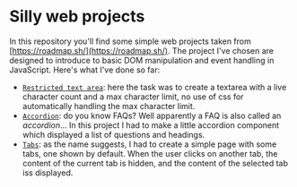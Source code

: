 # Silly web projects
In this repository you'll find some simple web projects taken from [https://roadmap.sh/](https://roadmap.sh/). The project I've chosen are designed to introduce to basic DOM manipulation and event handling in JavaScript. Here's what I've done so far:
- [`Restricted text area`](https://roadmap.sh/projects/restricted-textarea): here the task was to create a textarea with a live character count and a max character limit, no use of css for automatically handling the max character limit.
- [`Accordion`](https://roadmap.sh/projects/accordion): do you know FAQs? Well apparently a FAQ is also called an *accordion*... In this project I had to make a little accordion component which displayed a list of questions and headings.
- [`Tabs`](https://roadmap.sh/projects/simple-tabs): as the name suggests, I had to create a simple page with some tabs, one shown by default. When the user clicks on another tab, the content of the current tab is hidden, and the content of the selected tab iss displayed.